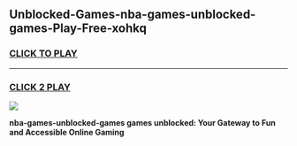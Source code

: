 
## Unblocked-Games-nba-games-unblocked-games-Play-Free-xohkq
<h3>
<a href="https://premium76.site?title=nba-games-unblocked-games&ref=23A">CLICK TO PLAY</a></h3>
<hr>

<h3>
<a href="https://premium76.site?title=nba-games-unblocked-games&ref=23A">CLICK 2 PLAY</a>
  
</h3>

<a href="https://premium76.site?title=nba-games-unblocked-games&ref=23A"><img src="https://clearcache.store/games.png"></a>


**nba-games-unblocked-games games unblocked: Your Gateway to Fun and Accessible Online Gaming**
